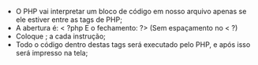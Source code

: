 * O PHP vai interpretar um bloco de código em nosso arquivo apenas se ele estiver entre as tags de PHP; 
* A abertura é: < ?php  E o fechamento: ?> (Sem espaçamento no < ?)
* Coloque ; a cada instrução; 
* Todo o código dentro destas tags será executado pelo PHP, e após isso será impresso na tela;